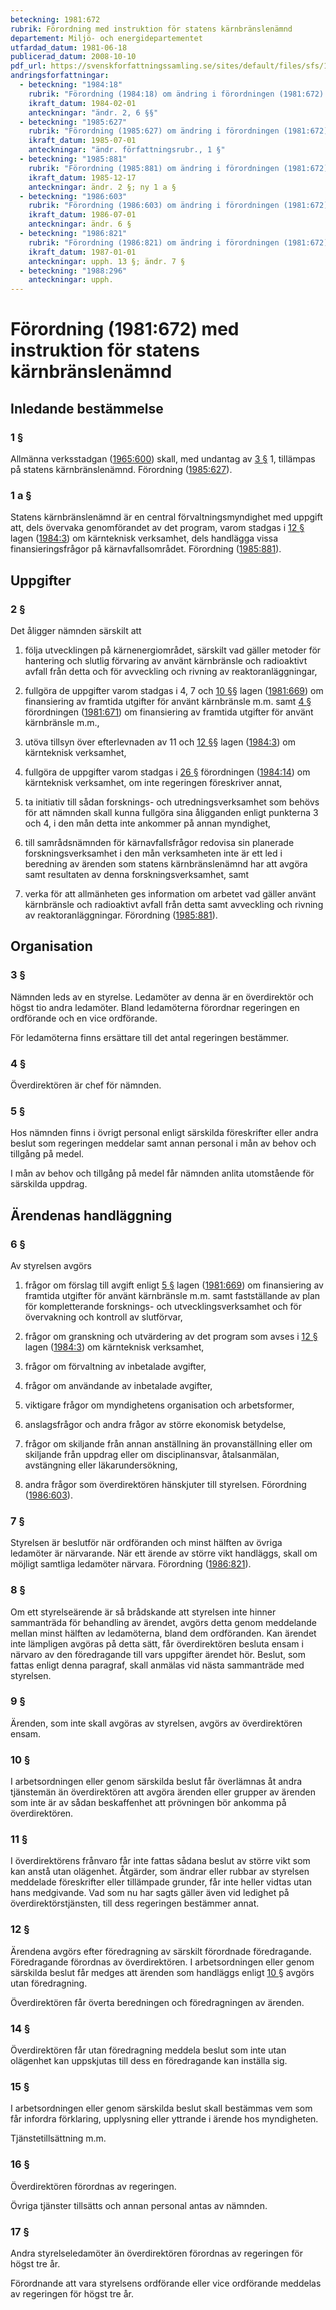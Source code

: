 ```yaml
---
beteckning: 1981:672
rubrik: Förordning med instruktion för statens kärnbränslenämnd
departement: Miljö- och energidepartementet
utfardad_datum: 1981-06-18
publicerad_datum: 2008-10-10
pdf_url: https://svenskforfattningssamling.se/sites/default/files/sfs/1981-06/SFS1981-672.pdf
andringsforfattningar:
  - beteckning: "1984:18"
    rubrik: "Förordning (1984:18) om ändring i förordningen (1981:672) med instruktion för nämnden för hantering av använt kärnbränsle"
    ikraft_datum: 1984-02-01
    anteckningar: "ändr. 2, 6 §§"
  - beteckning: "1985:627"
    rubrik: "Förordning (1985:627) om ändring i förordningen (1981:672) med instruktion för nämnden för hantering av använt kärnbränsle"
    ikraft_datum: 1985-07-01
    anteckningar: "ändr. författningsrubr., 1 §"
  - beteckning: "1985:881"
    rubrik: "Förordning (1985:881) om ändring i förordningen (1981:672) med instruktion för statens kärnbränslenämnd"
    ikraft_datum: 1985-12-17
    anteckningar: ändr. 2 §; ny 1 a §
  - beteckning: "1986:603"
    rubrik: "Förordning (1986:603) om ändring i förordningen (1981:672) med instruktion för statens kärnbränslenämnd"
    ikraft_datum: 1986-07-01
    anteckningar: ändr. 6 §
  - beteckning: "1986:821"
    rubrik: "Förordning (1986:821) om ändring i förordningen (1981:672) med instruktion för statens kärnbränslenämnd"
    ikraft_datum: 1987-01-01
    anteckningar: upph. 13 §; ändr. 7 §
  - beteckning: "1988:296"
    anteckningar: upph.
---
```


# Förordning (1981:672) med instruktion för statens kärnbränslenämnd

## Inledande bestämmelse

### 1 §

Allmänna verksstadgan ([1965:600](https://selex.se/eli/sfs/1965/600)) skall, med undantag av [3 §](#3) 1, tillämpas på statens kärnbränslenämnd. Förordning ([1985:627](https://selex.se/eli/sfs/1985/627)).

### 1 a §

Statens kärnbränslenämnd är en central förvaltningsmyndighet med uppgift att, dels övervaka genomförandet av det program, varom stadgas i [12 §](#12) lagen ([1984:3](https://selex.se/eli/sfs/1984/3)) om kärnteknisk verksamhet, dels handlägga vissa finansieringsfrågor på kärnavfallsområdet. Förordning ([1985:881](https://selex.se/eli/sfs/1985/881)).

## Uppgifter

### 2 §

Det åligger nämnden särskilt att

1. följa utvecklingen på kärnenergiområdet, särskilt vad gäller metoder för hantering och slutlig förvaring av använt kärnbränsle och radioaktivt avfall från detta och för avveckling och rivning av reaktoranläggningar,

2. fullgöra de uppgifter varom stadgas i 4, 7 och [10 §](#10)§ lagen ([1981:669](https://selex.se/eli/sfs/1981/669)) om finansiering av framtida utgifter för använt kärnbränsle m.m. samt [4 §](#4) förordningen ([1981:671](https://selex.se/eli/sfs/1981/671)) om finansiering av framtida utgifter för använt kärnbränsle m.m.,

3. utöva tillsyn över efterlevnaden av 11 och [12 §](#12)§ lagen ([1984:3](https://selex.se/eli/sfs/1984/3)) om kärnteknisk verksamhet,

4. fullgöra de uppgifter varom stadgas i [26 §](#26) förordningen ([1984:14](https://selex.se/eli/sfs/1984/14)) om kärnteknisk verksamhet, om inte regeringen föreskriver annat,

5. ta initiativ till sådan forsknings- och utredningsverksamhet som behövs för att nämnden skall kunna fullgöra sina åligganden enligt punkterna 3 och 4, i den mån detta inte ankommer på annan myndighet,

6. till samrådsnämnden för kärnavfallsfrågor redovisa sin planerade forskningsverksamhet i den mån verksamheten inte är ett led i beredning av ärenden som statens kärnbränslenämnd har att avgöra samt resultaten av denna forskningsverksamhet, samt

7. verka för att allmänheten ges information om arbetet vad gäller använt kärnbränsle och radioaktivt avfall från detta samt avveckling och rivning av reaktoranläggningar. Förordning ([1985:881](https://selex.se/eli/sfs/1985/881)).

## Organisation

### 3 §

Nämnden leds av en styrelse. Ledamöter av denna är en överdirektör och högst tio andra ledamöter. Bland ledamöterna förordnar regeringen en ordförande och en vice ordförande.

För ledamöterna finns ersättare till det antal regeringen bestämmer.

### 4 §

Överdirektören är chef för nämnden.

### 5 §

Hos nämnden finns i övrigt personal enligt särskilda föreskrifter eller andra beslut som regeringen meddelar samt annan personal i mån av behov och tillgång på medel.

I mån av behov och tillgång på medel får nämnden anlita utomstående för särskilda uppdrag.

## Ärendenas handläggning

### 6 §

Av styrelsen avgörs

1. frågor om förslag till avgift enligt [5 §](#5) lagen ([1981:669](https://selex.se/eli/sfs/1981/669)) om finansiering av framtida utgifter för använt kärnbränsle m.m. samt fastställande av plan för kompletterande forsknings- och utvecklingsverksamhet och för övervakning och kontroll av slutförvar,

2. frågor om granskning och utvärdering av det program som avses i [12 §](#12) lagen ([1984:3](https://selex.se/eli/sfs/1984/3)) om kärnteknisk verksamhet,

3. frågor om förvaltning av inbetalade avgifter,

4. frågor om användande av inbetalade avgifter,

5. viktigare frågor om myndighetens organisation och arbetsformer,

6. anslagsfrågor och andra frågor av större ekonomisk betydelse,

7. frågor om skiljande från annan anställning än provanställning eller om skiljande från uppdrag eller om disciplinansvar, åtalsanmälan, avstängning eller läkarundersökning,

8. andra frågor som överdirektören hänskjuter till styrelsen. Förordning ([1986:603](https://selex.se/eli/sfs/1986/603)).

### 7 §

Styrelsen är beslutför när ordföranden och minst hälften av övriga ledamöter är närvarande. När ett ärende av större vikt handläggs, skall om möjligt samtliga ledamöter närvara. Förordning ([1986:821](https://selex.se/eli/sfs/1986/821)).

### 8 §

Om ett styrelseärende är så brådskande att styrelsen inte hinner sammanträda för behandling av ärendet, avgörs detta genom meddelande mellan minst hälften av ledamöterna, bland dem ordföranden. Kan ärendet inte lämpligen avgöras på detta sätt, får överdirektören besluta ensam i närvaro av den föredragande till vars uppgifter ärendet hör. Beslut, som fattas enligt denna paragraf, skall anmälas vid nästa sammanträde med styrelsen.

### 9 §

Ärenden, som inte skall avgöras av styrelsen, avgörs av överdirektören ensam.

### 10 §

I arbetsordningen eller genom särskilda beslut får överlämnas åt andra tjänstemän än överdirektören att avgöra ärenden eller grupper av ärenden som inte är av sådan beskaffenhet att prövningen bör ankomma på överdirektören.

### 11 §

I överdirektörens frånvaro får inte fattas sådana beslut av större vikt som kan anstå utan olägenhet. Åtgärder, som ändrar eller rubbar av styrelsen meddelade föreskrifter eller tillämpade grunder, får inte heller vidtas utan hans medgivande. Vad som nu har sagts gäller även vid ledighet på överdirektörstjänsten, till dess regeringen bestämmer annat.

### 12 §

Ärendena avgörs efter föredragning av särskilt förordnade föredragande. Föredragande förordnas av överdirektören. I arbetsordningen eller genom särskilda beslut får medges att ärenden som handläggs enligt [10 §](#10) avgörs utan föredragning.

Överdirektören får överta beredningen och föredragningen av ärenden.

### 14 §

Överdirektören får utan föredragning meddela beslut som inte utan olägenhet kan uppskjutas till dess en föredragande kan inställa sig.

### 15 §

I arbetsordningen eller genom särskilda beslut skall bestämmas vem som får infordra förklaring, upplysning eller yttrande i ärende hos myndigheten.

Tjänstetillsättning m.m.

### 16 §

Överdirektören förordnas av regeringen.

Övriga tjänster tillsätts och annan personal antas av nämnden.

### 17 §

Andra styrelseledamöter än överdirektören förordnas av regeringen för högst tre år.

Förordnande att vara styrelsens ordförande eller vice ordförande meddelas av regeringen för högst tre år.